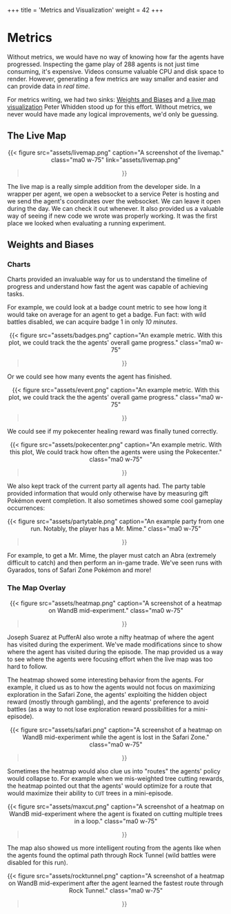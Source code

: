 +++
title = 'Metrics and Visualization'
weight = 42
+++

# Metrics

Without metrics, we would have no way of knowing how far the agents have progressed. Inspecting the game play of 288 agents is not just time consuming, it's expensive. Videos consume valuable CPU and disk space to render. However, generating a few metrics are way smaller and easier and can provide data in _real time_.

For metrics writing, we had two sinks: [Weights and Biases](https://wandb.ai/) and [a live map visualization](https://pwhiddy.github.io/pokerl-map-viz/) Peter Whidden stood up for this effort. Without metrics, we never would have made any logical improvements, we'd only be guessing.

## The Live Map

<div style="text-align: center;">

{{< figure
  src="assets/livemap.png"
  caption="A screenshot of the livemap."
  class="ma0 w-75"
  link="assets/livemap.png"
>}}

</div>


The live map is a really simple addition from the developer side. In a wrapper per agent, we open a websocket to a service Peter is hosting and we send the agent's coordinates over the websocket. We can leave it open during the day. We can check it out whenever. It also provided us a valuable way of seeing if new code we wrote was properly working. It was the first place we looked when evaluating a running experiment.

## Weights and Biases

### Charts

Charts provided an invaluable way for us to understand the timeline of progress and understand how fast the agent was capable of achieving tasks.

For example, we could look at a badge count metric to see how long it would take on average for an agent to get a badge. Fun fact: with wild battles disabled, we can acquire badge 1 in only _10 minutes_.

<div style="text-align: center;">

{{< figure
  src="assets/badges.png"
  caption="An example metric. With this plot, we could track the the agents' overall game progress."
  class="ma0 w-75"
>}}

</div>

Or we could see how many events the agent has finished.

<div style="text-align: center;">

{{< figure
  src="assets/event.png"
  caption="An example metric. With this plot, we could track the the agents' overall game progress."
  class="ma0 w-75"
>}}

</div>

We could see if my pokecenter healing reward was finally tuned correctly.

<div style="text-align: center;">

{{< figure
  src="assets/pokecenter.png"
  caption="An example metric. With this plot, We could track how often the agents were using the Pokecenter."
  class="ma0 w-75"
>}}

</div>

We also kept track of the current party all agents had. The party table provided information that would only otherwise have by measuring gift Pokémon event completion. It also sometimes showed some cool gameplay occurrences:

<div style="text-align: center;">

{{< figure
  src="assets/partytable.png"
  caption="An example party from one run. Notably, the player has a Mr. Mime."
  class="ma0 w-75"
>}}

</div>

For example, to get a Mr. Mime, the player must catch an Abra (extremely difficult to catch) and then perform an in-game trade. We've seen runs with Gyarados, tons of Safari Zone Pokémon and more!


### The Map Overlay

<div style="text-align: center;">

{{< figure
  src="assets/heatmap.png"
  caption="A screenshot of a heatmap on WandB mid-experiment."
  class="ma0 w-75"
>}}

</div>

Joseph Suarez at PufferAI also wrote a nifty heatmap of where the agent has visited during the experiment. We've made modifications since to show where the agent has visited during the episode. The map provided us a way to see where the agents were focusing effort when the live map was too hard to follow.

The heatmap showed some interesting behavior from the agents. For example, it clued us as to how the agents would not focus on maximizing exploration in the Safari Zone, the agents' exploiting the hidden object reward (mostly through gambling), and the agents' preference to avoid battles (as a way to not lose exploration reward possibilities for a mini-episode). 

<div style="text-align: center;">

{{< figure
  src="assets/safari.png"
  caption="A screenshot of a heatmap on WandB mid-experiment while the agent is lost in the Safari Zone."
  class="ma0 w-75"
>}}

</div>

Sometimes the heatmap would also clue us into "routes" the agents' policy would collapse to. For example when we mis-weighted tree cutting rewards, the heatmap pointed out that the agents' would optimize for a route that would maximize their ability to `CUT` trees in a mini-episode.

<div style="text-align: center;">

{{< figure
  src="assets/maxcut.png"
  caption="A screenshot of a heatmap on WandB mid-experiment where the agent is fixated on cutting multiple trees in a loop."
  class="ma0 w-75"
>}}

</div>

The map also showed us more intelligent routing from the agents like when the agents found the optimal path through Rock Tunnel (wild battles were disabled for this run).

<div style="text-align: center;">

{{< figure
  src="assets/rocktunnel.png"
  caption="A screenshot of a heatmap on WandB mid-experiment after the agent learned the fastest route through Rock Tunnel."
  class="ma0 w-75"
>}}

</div>